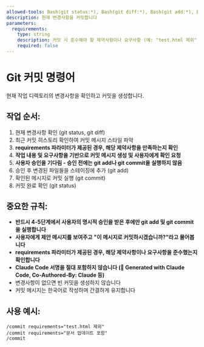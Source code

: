 ```yaml
---
allowed-tools: Bash(git status:*), Bash(git diff:*), Bash(git add:*), Bash(git commit:*), Bash(git log:*)
description: 현재 변경사항을 커밋합니다
parameters:
  requirements:
    type: string
    description: 커밋 시 준수해야 할 제약사항이나 요구사항 (예: "test.html 제외", "문서 업데이트 포함")
    required: false
---
```


# Git 커밋 명령어

현재 작업 디렉토리의 변경사항을 확인하고 커밋을 생성합니다.

## 작업 순서:
1. 현재 변경사항 확인 (git status, git diff)
2. 최근 커밋 히스토리 확인하여 커밋 메시지 스타일 파악
3. **requirements 파라미터가 제공된 경우, 해당 제약사항을 만족하는지 확인**
4. **작업 내용 및 요구사항을 기반으로 커밋 메시지 생성 및 사용자에게 확인 요청**
5. **사용자 승인을 기다림 - 승인 전에는 git add나 git commit을 실행하지 않음**
6. 승인 후 변경된 파일들을 스테이징에 추가 (git add)
7. 확인된 메시지로 커밋 실행 (git commit)
8. 커밋 완료 확인 (git status)

## 중요한 규칙:
- **반드시 4-5단계에서 사용자의 명시적 승인을 받은 후에만 git add 및 git commit을 실행합니다**
- **사용자에게 제안 메시지를 보여주고 "이 메시지로 커밋하시겠습니까?"라고 물어봅니다**
- **requirements 파라미터가 제공된 경우, 해당 제약사항이나 요구사항을 준수했는지 확인합니다**
- **Claude Code 서명을 절대 포함하지 않습니다 (🤖 Generated with Claude Code, Co-Authored-By: Claude 등)**
- 변경사항이 없으면 빈 커밋을 생성하지 않습니다
- 커밋 메시지는 한국어로 작성하며 간결하게 유지합니다

## 사용 예시:
```
/commit requirements="test.html 제외"
/commit requirements="문서 업데이트 포함"
/commit
```